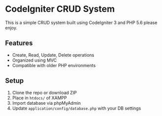 # CodeIgniter CRUD System

This is a simple CRUD system built using CodeIgniter 3 and PHP 5.6 please enjoy.

## Features
- Create, Read, Update, Delete operations
- Organized using MVC
- Compatible with older PHP environments

## Setup
1. Clone the repo or download ZIP
2. Place in `htdocs/` of XAMPP
3. Import database via phpMyAdmin
4. Update `application/config/database.php` with your DB settings


